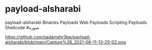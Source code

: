 # payload-alsharabi
payload-alsharabi Binaries Payloads Web Payloads Scripting Payloads Shellcode
#صورة 

https://github.com/sadamshr3be/payload-alsharabi/blob/main/Capture%2B_2021-08-11-13-25-02.png
